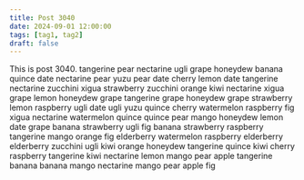 ```yaml
---
title: Post 3040
date: 2024-09-01 12:00:00
tags: [tag1, tag2]
draft: false
---
```

This is post 3040.
tangerine
pear
nectarine
ugli
grape
honeydew
banana
quince
date
nectarine
pear
yuzu
pear
date
cherry
lemon
date
tangerine
nectarine
zucchini
xigua
strawberry
zucchini
orange
kiwi
nectarine
xigua
grape
lemon
honeydew
grape
tangerine
grape
honeydew
grape
strawberry
lemon
raspberry
ugli
date
ugli
yuzu
quince
cherry
watermelon
raspberry
fig
xigua
nectarine
watermelon
quince
quince
pear
mango
honeydew
lemon
date
grape
banana
strawberry
ugli
fig
banana
strawberry
raspberry
tangerine
mango
orange
fig
elderberry
watermelon
raspberry
elderberry
elderberry
zucchini
ugli
kiwi
orange
honeydew
tangerine
quince
kiwi
cherry
raspberry
tangerine
kiwi
nectarine
lemon
mango
pear
apple
tangerine
banana
banana
mango
nectarine
mango
pear
apple
fig
